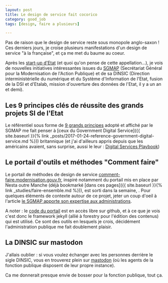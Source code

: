 ```yaml
---
layout: post
title: Le design de service fait cocorico
category: good_job
tags: [design, faire a plusieurs]

---
```


Pas de raison que le design de service reste sous monopole anglo-saxon ! Ces derniers jours, je croise plusieurs manifestations d'un design de service "à la française", et ça me met du baume au coeur.

<!--more-->

Après les [start-up d'Etat](http://www.modernisation.gouv.fr/ladministration-change-avec-le-numerique/par-des-services-numeriques-aux-usagers/startups-d-etat) (et quoi qu'on pense de cette appellation...), je vois de nouvelles initiatives intéressantes issues du [SGMAP](http://www.modernisation.gouv.fr/le-sgmap) (Secrétariat Général pour la Modernisation de l'Action Publique) et de sa DINSIC (Direction interministérielle du numérique et du Système d'Information de l'Etat, fusion de la DSI et d'Etalab, mission d'ouverture des données de l'Etat, il y a un an et demi).

## Les 9 principes clés de réussite des grands projets SI de l'Etat

Le référentiel sous forme de [9 grands principes](https://references.modernisation.gouv.fr/les-9-principes-cles) adopté et affiché par le SGMAP me fait penser à [ceux du Government Digital Service]({{ site.baseurl }}{% link _posts/2017-01-24-reference-government-digital-service.md %})) britannique (et j'ai d'ailleurs appris depuis que les américains avaient, sans surprise, aussi le leur : [Digital Services Playbook](https://playbook.cio.gov/))

## Le portail d'outils et méthodes "Comment faire"

Le portail de méthodes de design de service [comment-faire.modernisation.gouv.fr](http://comment-faire.modernisation.gouv.fr/), inspiré notamment du portail mis en place par Nesta outre Manche (déjà bookmarké [dans ces pages]({{ site.baseurl }}{% link _studies/faire-ensemble.md %})), est sorti dans la semaine, . Pour quelques éléments de contexte autour de ce projet, jeter un coup d'oeil à l'article [le SGMAP apporte son expertise aux administrations](http://www.modernisation.gouv.fr/les-services-publics-se-simplifient-et-innovent/par-la-co-construction/design-de-service-sgmap-apporte-son-expertise-aux-administrations).

A noter : le [code du portail](https://github.com/modernisation/comment-faire) est en accès libre sur github, et à ce que je vois c'est donc le framework jekyll (allié à forestry pour l'édition des contenus) qui est utilisé. Ce sont des outils en lesquels je crois, décidément l'administration publique me fait doublement plaisir.

## La DINSIC sur mastodon

J'allais oublier : si vous voulez échanger avec les personnes derrière le sigle DINSIC, vous en trouverez plein sur [mastodon](https://mastodon.etalab.gouv.fr/@DINSIC) (où les agents de la fonction publique disposent de leur propre instance).

Ca me donnerait presque envie de bosser pour la fonction publique, tout ça.
